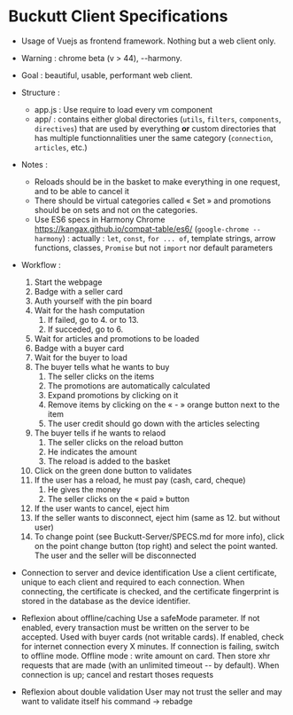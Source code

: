 # Buckutt Client Specifications

* Usage of Vuejs as frontend framework. Nothing but a web client only.
* Warning : chrome beta (v > 44), --harmony.
* Goal : beautiful, usable, performant web client.
* Structure :
    - app.js  : Use require to load every vm component
    - app/    : contains either global directories (`utils`, `filters`, `components`, `directives`) that are used by everything **or** custom directories that has multiple functionnalities uner the same category (`connection`, `articles`, etc.)
* Notes :
    - Reloads should be in the basket to make everything in one request, and to be able to cancel it
    - There should be virtual categories called « Set » and promotions should be on sets and not on the categories.
    - Use ES6 specs in Harmony Chrome https://kangax.github.io/compat-table/es6/ (`google-chrome --harmony`) : actually : `let`, `const`, `for ... of`, template strings, arrow functions, classes, `Promise` but not `import` nor default parameters
* Workflow :
    1. Start the webpage
    2. Badge with a seller card
    3. Auth yourself with the pin board
    4. Wait for the hash computation
        1. If failed, go to 4. or to 13.
        2. If succeded, go to 6.
    5. Wait for articles and promotions to be loaded
    6. Badge with a buyer card
    7. Wait for the buyer to load
    8. The buyer tells what he wants to buy
        1. The seller clicks on the items
        2. The promotions are automatically calculated
        3. Expand promotions by clicking on it
        4. Remove items by clicking on the « - » orange button next to the item
        5. The user credit should go down with the articles selecting
    9. The buyer tells if he wants to relaod
        1. The seller clicks on the reload button
        2. He indicates the amount
        3. The reload is added to the basket
    10. Click on the green done button to validates
    11. If the user has a reload, he must pay (cash, card, cheque)
        1. He gives the money
        2. The seller clicks on the « paid » button
    12. If the user wants to cancel, eject him
    13. If the seller wants to disconnect, eject him (same as 12. but without user)
    14. To change point (see Buckutt-Server/SPECS.md for more info), click on the point change button (top right) and select the point wanted. The user and the seller will be disconnected

* Connection to server and device identification
Use a client certificate, unique to each client and required to each connection.
When connecting, the certificate is checked, and the certificate fingerprint is stored in the database as the device
identifier.

* Reflexion about offline/caching
Use a safeMode parameter. If not enabled, every transaction must be written on the server to be accepted. Used with buyer
cards (not writable cards). If enabled, check for internet connection every X minutes. If connection is failing, switch
to offline mode. Offline mode : write amount on card. Then store xhr requests that are made (with an unlimited timeout -- by default). When connection is up; cancel and restart thoses requests

* Reflexion about double validation
User may not trust the seller and may want to validate itself his command -> rebadge
